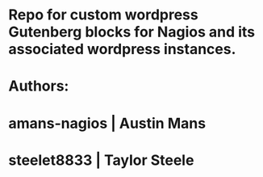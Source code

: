 #  Repo for custom wordpress Gutenberg blocks for Nagios and its associated wordpress instances.

#  Authors: 
#  amans-nagios  |  Austin Mans
#  steelet8833   |  Taylor Steele
